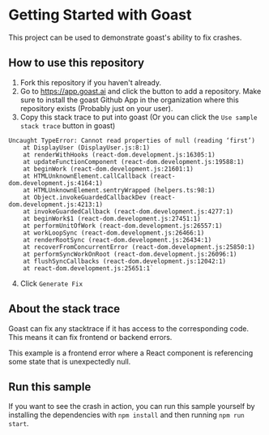 # Getting Started with Goast

This project can be used to demonstrate goast's ability to fix crashes.

## How to use this repository

1) Fork this repository if you haven't already.
2) Go to https://app.goast.ai and click the button to add a repository. Make sure to install the goast Github App in the organization where this repository exists (Probably just on your user).
3) Copy this stack trace to put into goast (Or you can click the `Use sample stack trace` button in goast)
```
Uncaught TypeError: Cannot read properties of null (reading ‘first’)
    at DisplayUser (DisplayUser.js:8:1)
    at renderWithHooks (react-dom.development.js:16305:1)
    at updateFunctionComponent (react-dom.development.js:19588:1)
    at beginWork (react-dom.development.js:21601:1)
    at HTMLUnknownElement.callCallback (react-dom.development.js:4164:1)
    at HTMLUnknownElement.sentryWrapped (helpers.ts:98:1)
    at Object.invokeGuardedCallbackDev (react-dom.development.js:4213:1)
    at invokeGuardedCallback (react-dom.development.js:4277:1)
    at beginWork$1 (react-dom.development.js:27451:1)
    at performUnitOfWork (react-dom.development.js:26557:1)
    at workLoopSync (react-dom.development.js:26466:1)
    at renderRootSync (react-dom.development.js:26434:1)
    at recoverFromConcurrentError (react-dom.development.js:25850:1)
    at performSyncWorkOnRoot (react-dom.development.js:26096:1)
    at flushSyncCallbacks (react-dom.development.js:12042:1)
    at react-dom.development.js:25651:1`
```
4) Click `Generate Fix`

## About the stack trace

Goast can fix any stacktrace if it has access to the corresponding code. This means it can fix frontend or backend errors.

This example is a frontend error where a React component is referencing some state that is unexpectedly null.

## Run this sample

If you want to see the crash in action, you can run this sample yourself by installing the dependencies with `npm install` and then running `npm run start`. 
